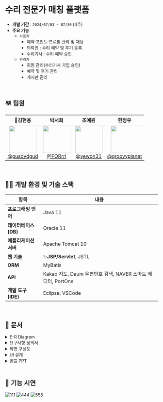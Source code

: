 # 수리 전문가 매칭 플랫폼

- **개발 기간** : `2024/07/03 ~ 07/30` (4주)
- **주요 기능**
   - `사용자`
      - 예약·포인트·프로필 관리 및 채팅
      - 의뢰인 : 수리 예약 및 후기 등록
      - 수리기사 : 수리 예약 승인
   - `관리자`
       - 회원 관리(수리기사 가입 승인)
       - 예약 및 후기 관리
       - 게시판 관리
<br/>

## 🪅 팀원

| **👑김현용** | **박서희** | **조예원** | **한정우** |
| :------: |  :------: | :------: | :------: |
| [<img src="https://avatars.githubusercontent.com/gusdydgud" height=90> <br/> @gusdydgud](https://github.com/gusdydgud) | [<img src="https://avatars.githubusercontent.com/FORrri" height=90> <br/> @FORrri](https://github.com/FORrri) | [<img src="https://avatars.githubusercontent.com/yewon31" height=90> <br/> @yewon31](https://github.com/yewon31) |[<img src="https://avatars.githubusercontent.com/groovyplanet" height=90> <br/> @groovyplanet](https://github.com/groovyplanet) |

<br/>

## 🤹‍♂️ 개발 환경 및 기술 스택

| 항목 | 내용 |
|---|---|
| **프로그래밍 언어** | Java 11 |
| **데이터베이스(DB)** | Oracle 11 |
| **애플리케이션 서버** | Apache Tomcat 10 |
| **웹 기술** | ✨**JSP/Servlet**, JSTL |
| **ORM** | MyBatis |
| **API** | Kakao 지도, Daum 우편번호 검색, NAVER 스마트 에디터, PortOne |
| **개발 도구(IDE)** | Eclipse, VSCode |
<br/>

## 🎡 문서

<details>
  <summary>E-R Diagram</summary>
  
![image](https://github.com/user-attachments/assets/410d6ee6-c1c6-489e-9cde-737dcdb0201b)


</details>


<details>
  <summary>요구사항 정의서</summary>
  
![제목 없음](https://github.com/user-attachments/assets/a769397f-f7e8-43ae-bb29-b4206594acaa)


</details>
<details>
  <summary>화면 구성도</summary>

![image](https://github.com/user-attachments/assets/e0b58ac3-c044-468f-adce-e9a9eda19af8)

</details>
<details>
  <summary>UI 설계</summary>
  
![image](https://github.com/user-attachments/assets/41f176e8-3aba-4ba0-8af4-fcffc0c12585)


</details>
<details>
  <summary>발표 PPT</summary>
 
- 녹화영상 - https://drive.google.com/file/d/1KPLjIDQb2eJQuXJGfi86WiTOM05YGeTK/view?usp=sharing
![SUSUMA PROJECT-1](https://github.com/user-attachments/assets/58943509-51f9-40c6-9615-2460bdd25085)
![SUSUMA PROJECT-2](https://github.com/user-attachments/assets/42860ace-d998-40f4-a8bd-d211f46235d0)
</details>

<br/>

## 🧩 기능 시연
![111](https://github.com/user-attachments/assets/b138dcb3-6ba0-479b-907d-a48cf28440be)
![444](https://github.com/user-attachments/assets/7d6ee237-be42-4fcf-a27f-5c41a89734eb)
![555](https://github.com/user-attachments/assets/9f316705-a4e2-4645-b590-901efe8b83a6)


